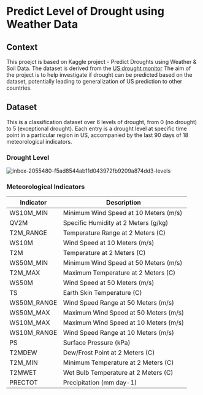 # Predict Level of Drought using Weather Data


## Context
This proejct is based on Kaggle project - Predict Droughts using Weather & Soil Data. The dataset is derived from the <a href="https://droughtmonitor.unl.edu">US drought monitor</a> The aim of the project is to help investigate if drought can be predicted based on the dataset, potentially leading to generalization of US prediction to other countries. 

## Dataset
This is a classification dataset over 6 levels of drought, from 0 (no drought) to 5 (exceptional drought). Each entry is a drought level at specific time point in a particular region in US, accompanied by the last 90 days of 18 meteorological indicators.<br/>

### Drought Level
![inbox-2055480-f5ad8544ab11d043972fb9209a874dd3-levels](https://user-images.githubusercontent.com/43593664/124084318-7300ca00-da81-11eb-9c99-c59875ad01fa.PNG)


### Meteorological Indicators
<table>
<thead>
<tr>
<th>Indicator</th>
<th>Description</th>
</tr>
</thead>
<tbody>
<tr>
<td>WS10M_MIN</td>
<td>Minimum Wind Speed at 10 Meters (m/s)</td>
</tr>
<tr>
<td>QV2M</td>
<td>Specific Humidity at 2 Meters (g/kg)</td>
</tr>
<tr>
<td>T2M_RANGE</td>
<td>Temperature Range at 2 Meters (C)</td>
</tr>
<tr>
<td>WS10M</td>
<td>Wind Speed at 10 Meters (m/s)</td>
</tr>
<tr>
<td>T2M</td>
<td>Temperature at 2 Meters (C)</td>
</tr>
<tr>
<td>WS50M_MIN</td>
<td>Minimum Wind Speed at 50 Meters (m/s)</td>
</tr>
<tr>
<td>T2M_MAX</td>
<td>Maximum Temperature at 2 Meters (C)</td>
</tr>
<tr>
<td>WS50M</td>
<td>Wind Speed at 50 Meters (m/s)</td>
</tr>
<tr>
<td>TS</td>
<td>Earth Skin Temperature (C)</td>
</tr>
<tr>
<td>WS50M_RANGE</td>
<td>Wind Speed Range at 50 Meters (m/s)</td>
</tr>
<tr>
<td>WS50M_MAX</td>
<td>Maximum Wind Speed at 50 Meters (m/s)</td>
</tr>
<tr>
<td>WS10M_MAX</td>
<td>Maximum Wind Speed at 10 Meters (m/s)</td>
</tr>
<tr>
<td>WS10M_RANGE</td>
<td>Wind Speed Range at 10 Meters (m/s)</td>
</tr>
<tr>
<td>PS</td>
<td>Surface Pressure (kPa)</td>
</tr>
<tr>
<td>T2MDEW</td>
<td>Dew/Frost Point at 2 Meters (C)</td>
</tr>
<tr>
<td>T2M_MIN</td>
<td>Minimum Temperature at 2 Meters (C)</td>
</tr>
<tr>
<td>T2MWET</td>
<td>Wet Bulb Temperature at 2 Meters (C)</td>
</tr>
<tr>
<td>PRECTOT</td>
<td>Precipitation (mm day-1)</td>
</tr>
</tbody>
</table>

##


